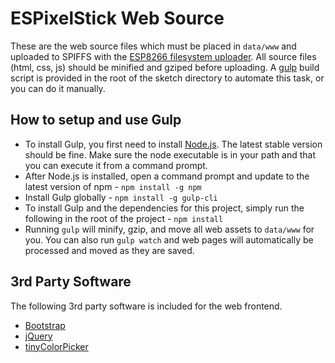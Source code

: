 # ESPixelStick Web Source

These are the web source files which must be placed in ```data/www``` and uploaded to SPIFFS with the [ESP8266 filesystem uploader](https://github.com/esp8266/arduino-esp8266fs-plugin).  All source files (html, css, js) should be minified and gziped before uploading.  A [gulp](http://gulpjs.com) build script is provided in the root of the sketch directory to automate this task, or you can do it manually.

## How to setup and use Gulp

- To install Gulp, you first need to install [Node.js](https://nodejs.org). The latest stable version should be fine.  Make sure the node executable is in your path and that you can execute it from a command prompt.
- After Node.js is installed, open a command prompt and update to the latest version of npm - ```npm install -g npm```
- Install Gulp globally - ```npm install -g gulp-cli```
- To install Gulp and the dependencies for this project, simply run the following in the root of the project - ```npm install```
- Running ```gulp``` will minify, gzip, and move all web assets to ```data/www``` for you.  You can also run ```gulp watch``` and web pages will automatically be processed and moved as they are saved.

## 3rd Party Software

The following 3rd party software is included for the web frontend.

- [Bootstrap](http://getbootstrap.com/)
- [jQuery](https://jquery.com/)
- [tinyColorPicker](https://github.com/PitPik/tinyColorPicker)
